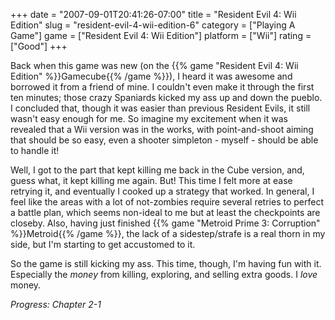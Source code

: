 +++
date = "2007-09-01T20:41:26-07:00"
title = "Resident Evil 4: Wii Edition"
slug = "resident-evil-4-wii-edition-6"
category = ["Playing A Game"]
game = ["Resident Evil 4: Wii Edition"]
platform = ["Wii"]
rating = ["Good"]
+++

Back when this game was new (on the {{% game "Resident Evil 4: Wii Edition" %}}Gamecube{{% /game %}}), I heard it was awesome and borrowed it from a friend of mine.  I couldn't even make it through the first ten minutes; those crazy Spaniards kicked my ass up and down the pueblo.  I concluded that, though it was easier than previous Resident Evils, it still wasn't easy enough for me.  So imagine my excitement when it was revealed that a Wii version was in the works, with point-and-shoot aiming that should be so easy, even a shooter simpleton - myself - should be able to handle it!

Well, I got to the part that kept killing me back in the Cube version, and, guess what, it kept killing me again.  But!  This time I felt more at ease retrying it, and eventually I cooked up a strategy that worked.  In general, I feel like the areas with a lot of not-zombies require several retries to perfect a battle plan, which seems non-ideal to me but at least the checkpoints are closeby.  Also, having just finished {{% game "Metroid Prime 3: Corruption" %}}Metroid{{% /game %}}, the lack of a sidestep/strafe is a real thorn in my side, but I'm starting to get accustomed to it.

So the game is still kicking my ass.  This time, though, I'm having fun with it.  Especially the <i>money</i> from killing, exploring, and selling extra goods.  I <i>love</i> money.

<i>Progress: Chapter 2-1</i>